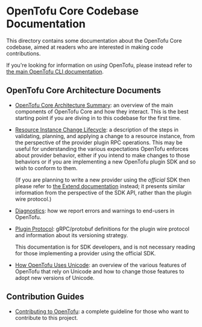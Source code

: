 # OpenTofu Core Codebase Documentation

This directory contains some documentation about the OpenTofu Core codebase,
aimed at readers who are interested in making code contributions.

If you're looking for information on _using_ OpenTofu, please instead refer
to [the main OpenTofu CLI documentation](https://opentofu.org/docs/cli/index.html).

## OpenTofu Core Architecture Documents

* [OpenTofu Core Architecture Summary](./architecture.md): an overview of the
  main components of OpenTofu Core and how they interact. This is the best
  starting point if you are diving in to this codebase for the first time.

* [Resource Instance Change Lifecycle](./resource-instance-change-lifecycle.md):
  a description of the steps in validating, planning, and applying a change
  to a resource instance, from the perspective of the provider plugin RPC
  operations. This may be useful for understanding the various expectations
  OpenTofu enforces about provider behavior, either if you intend to make
  changes to those behaviors or if you are implementing a new OpenTofu plugin
  SDK and so wish to conform to them.

  (If you are planning to write a new provider using the _official_ SDK then
  please refer to [the Extend documentation](https://github.com/hashicorp/terraform-docs-common)
  instead; it presents similar information from the perspective of the SDK
  API, rather than the plugin wire protocol.)

* [Diagnostics](./diagnostics): how we report errors and warnings to end-users
  in OpenTofu.

* [Plugin Protocol](./plugin-protocol/): gRPC/protobuf definitions for the
  plugin wire protocol and information about its versioning strategy.

  This documentation is for SDK developers, and is not necessary reading for
  those implementing a provider using the official SDK.

* [How OpenTofu Uses Unicode](./unicode.md): an overview of the various
  features of OpenTofu that rely on Unicode and how to change those features
  to adopt new versions of Unicode.

## Contribution Guides

* [Contributing to OpenTofu](../CONTRIBUTING.md): a complete guideline for those who want to contribute to this project.
